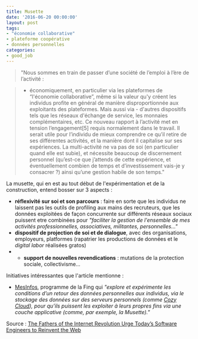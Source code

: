 ```yaml
---
title: Musette
date: '2016-06-20 00:00:00'
layout: post
tags:
- "économie collaborative"
- plateforme coopérative
- données personnelles
categories:
- good_job
---
```


>"Nous sommes en train de passer d’une société de l’emploi à l’ère de l’activité :

>- économiquement, en particulier via les plateformes de “l'économie collaborative”, même si la valeur qu'y créent les individus profite en général de manière disproportionnée aux exploitants des plateformes. Mais aussi via -       d'autres dispositifs tels que les réseaux d'échange de service, les monnaies complémentaires, etc. Ce nouveau rapport à l’activité met en tension l’engagement[5] requis normalement dans le travail. Il serait utile pour l’individu de mieux comprendre ce qu’il retire de ses différentes activités, et la manière dont il capitalise sur ses expériences. La multi-activité ne va pas de soi (en particulier quand elle est subie), et nécessite beaucoup de discernement personnel (qu’est-ce que j’attends de cette expérience, et éventuellement combien de temps et d’investissement vais-je y consacrer ?) ainsi qu’une gestion habile de son temps."


La musette, qui en est au tout début de l'expérimentation et de la construction, entend bosser sur 3 aspects :

 - **réflexivité sur soi et son parcours** : faire en sorte que les individus ne laissent pas les outils de profiling aux mains des recruteurs, que les données exploitées de façon concurrente sur différents réseaux sociaux puissent etre combinées pour *"faciliter la gestion de l'ensemble de mes activités professionnelles, associatives, militantes, personnelles..."*
 - **dispositif de projection de soi et de dialogue**, avec des organisations, employeurs, platformes (rapatrier les productions de données et le *digital labor* réalisées gratos)
 - - **support de nouvelles revendications** : mutations de la protection sociale, collectivisme...

Initiatives intéressantes que l'article mentionne :

- [MesInfos](http://mesinfos.fing.org/), programme de la Fing qui *"explore et expérimente les conditions d’un retour des données personnelles aux individus, via le stockage des données sur des serveurs personnels (comme [Cozy Cloud](https://cozy.io/fr/)), pour qu’ils puissent les exploiter à leurs propres fins via une couche applicative (comme, par exemple, la Musette)."*


Source : [The Fathers of the Internet Revolution Urge Today’s Software Engineers to Reinvent the Web][source]


[source]: http://spectrum.ieee.org/view-from-the-valley/telecom/internet/the-fathers-of-the-internet-revolution-urge-todays-pioneers-to-reinvent-the-web


